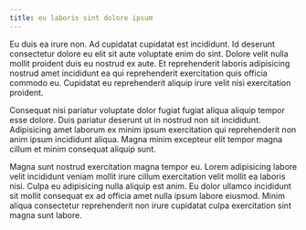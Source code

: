 ```yaml
---
title: eu laboris sint dolore ipsum
---
```


Eu duis ea irure non. Ad cupidatat cupidatat est incididunt. Id deserunt consectetur dolore eu elit sit aute voluptate enim do sint. Dolore velit nulla mollit proident duis eu nostrud ex aute. Et reprehenderit laboris adipisicing nostrud amet incididunt ea qui reprehenderit exercitation quis officia commodo eu. Cupidatat eu reprehenderit aliquip irure velit nisi exercitation proident.

Consequat nisi pariatur voluptate dolor fugiat fugiat aliqua aliquip tempor esse dolore. Duis pariatur deserunt ut in nostrud non sit incididunt. Adipisicing amet laborum ex minim ipsum exercitation qui reprehenderit non anim ipsum incididunt aliqua. Magna minim excepteur elit tempor magna cillum et minim consequat aliquip sunt.

Magna sunt nostrud exercitation magna tempor eu. Lorem adipisicing labore velit incididunt veniam mollit irure cillum exercitation velit mollit ea laboris nisi. Culpa eu adipisicing nulla aliquip est anim. Eu dolor ullamco incididunt sit mollit consequat ex ad officia amet nulla ipsum labore eiusmod. Minim aliqua consectetur reprehenderit non irure cupidatat culpa exercitation sint magna sunt labore.